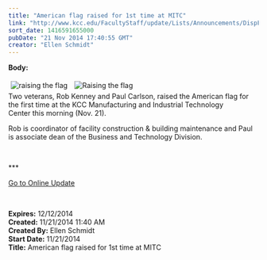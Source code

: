 ```yaml
---
title: "American flag raised for 1st time at MITC"
link: "http://www.kcc.edu/FacultyStaff/update/Lists/Announcements/DispForm.aspx?ID=1743"
sort_date: 1416591655000
pubDate: "21 Nov 2014 17:40:55 GMT"
creator: "Ellen Schmidt"
---
```


<div><b>Body:</b> <div class="ExternalClassBA220536F1714AC7B599B8BFBA2394E8"><p><img alt="raising the flag" src="/SiteCollectionImages/flag1.jpg" style="margin:5px" /> <img alt="Raising the flag" src="/SiteCollectionImages/flag2.jpg" style="margin:5px" /><br />Two veterans, Rob Kenney and Paul Carlson, raised the American flag for the first time at the KCC Manufacturing and Industrial Technology Center this morning (Nov. 21).</p>
<p>Rob is coordinator of facility construction &amp; building maintenance and Paul is associate dean of the Business and Technology Division.</p>
<p> </p>
<p>***</p>
<p><a href="/update">Go to Online Update</a></p>
<p> </p></div></div>
<div><b>Expires:</b> 12/12/2014</div>
<div><b>Created:</b> 11/21/2014 11:40 AM</div>
<div><b>Created By:</b> Ellen Schmidt</div>
<div><b>Start Date:</b> 11/21/2014</div>
<div><b>Title:</b> American flag raised for 1st time at MITC</div>
